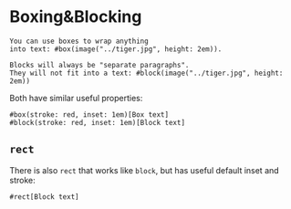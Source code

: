 # Boxing&Blocking

```
You can use boxes to wrap anything
into text: #box(image("../tiger.jpg", height: 2em)).

Blocks will always be "separate paragraphs".
They will not fit into a text: #block(image("../tiger.jpg", height: 2em))
```

Both have similar useful properties:

```
#box(stroke: red, inset: 1em)[Box text]
#block(stroke: red, inset: 1em)[Block text]
```

## `rect`

There is also `rect` that works like `block`, but has useful default inset and stroke:

```
#rect[Block text]
```